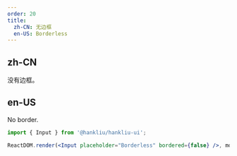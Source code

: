 ```yaml
---
order: 20
title:
  zh-CN: 无边框
  en-US: Borderless
---
```


## zh-CN

没有边框。

## en-US

No border.

```jsx
import { Input } from '@hankliu/hankliu-ui';

ReactDOM.render(<Input placeholder="Borderless" bordered={false} />, mountNode);
```
